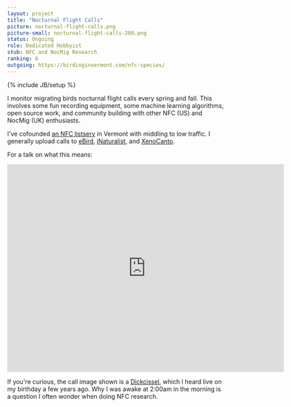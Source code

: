 ```yaml
---
layout: project
title: "Nocturnal Flight Calls"
picture: nocturnal-flight-calls.png
picture-small: nocturnal-flight-calls-200.png
status: Ongoing
role: Dedicated Hobbyist
stub: NFC and NocMig Research
ranking: 6
outgoing: https://birdinginvermont.com/nfc-species/
---
```

{% include JB/setup %}

I monitor migrating birds nocturnal flight calls every spring and fall. This involves some fun recording equipment, some machine learning algorithms, open source work, and community building with other NFC (US) and NocMig (UK) enthusiasts.

I've cofounded [an NFC listserv](https://list.uvm.edu/cgi-bin/wa?A0=NFC) in Vermont with middling to low traffic. I generally upload calls to [eBird](https://ebird.org/profile/Mjg0MTUx/GB-SCT), [iNaturalist](https://www.inaturalist.org/people/1513074), and [XenoCanto](https://xeno-canto.org/contributor/PDOWUIYNTF).

For a talk on what this means:

<iframe src="https://archive.org/embed/SeaGL2021-Richard_Littauer-Birds_by_Starlight" width="640" height="480" frameborder="0" webkitallowfullscreen="true" mozallowfullscreen="true" allowfullscreen></iframe>

If you're curious, the call image shown is a [Dickcissel](https://ebird.org/checklist/S73724113), which I heard live on my birthday a few years ago. Why I was awake at 2:00am in the morning is a question I often wonder when doing NFC research.